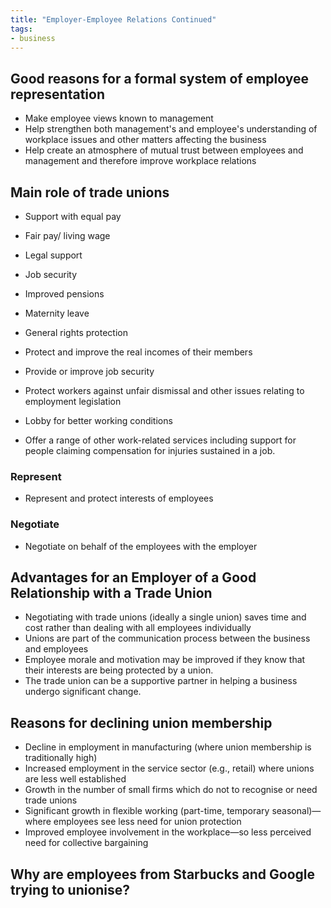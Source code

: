 ```yaml
---
title: "Employer-Employee Relations Continued"
tags:
- business
---
```


## Good reasons for a formal system of employee representation

- Make employee views known to management
- Help strengthen both management's and employee's understanding of workplace issues and other matters affecting the business
- Help create an atmosphere of mutual trust between employees and management and therefore improve workplace relations

## Main role of trade unions

- Support with equal pay
- Fair pay/ living wage
- Legal support
- Job security
- Improved pensions
- Maternity leave
- General rights protection

- Protect and improve the real incomes of their members
- Provide or improve job security
- Protect workers against unfair dismissal and other issues relating to employment legislation
- Lobby for better working conditions
- Offer a range of other work-related services including support for people claiming compensation for injuries sustained in a job.

### Represent

- Represent and protect interests of employees

### Negotiate

- Negotiate on behalf of the employees with the employer

## Advantages for an Employer of a Good Relationship with a Trade Union

- Negotiating with trade unions (ideally a single union) saves time and cost rather than dealing with all employees individually
- Unions are part of the communication process between the business and employees
- Employee morale and motivation may be improved if they know that their interests are being protected by a union.
- The trade union can be a supportive partner in helping a business undergo significant change.

## Reasons for declining union membership

- Decline in employment in manufacturing (where union membership is traditionally high)
- Increased employment in the service sector (e.g., retail) where unions are less well established
- Growth in the number of small firms which do not to recognise or need trade unions
- Significant growth in flexible working (part-time, temporary seasonal)—where employees see less need for union protection
- Improved employee involvement in the workplace—so less perceived need for collective bargaining

## Why are employees from Starbucks and Google trying to unionise? 







‎‎
